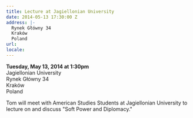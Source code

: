 ```yaml
---
title: Lecture at Jagiellonian University
date: 2014-05-13 17:30:00 Z
address: |-
  Rynek Główny 34
  Kraków
  Poland
url: 
locale: 
---
```


**Tuesday, May 13, 2014 at 1:30pm**  
Jagiellonian University  
Rynek Główny 34  
Kraków  
Poland  

Tom will meet with American Studies Students at Jagiellonian University to lecture on and discuss "Soft Power and Diplomacy."

